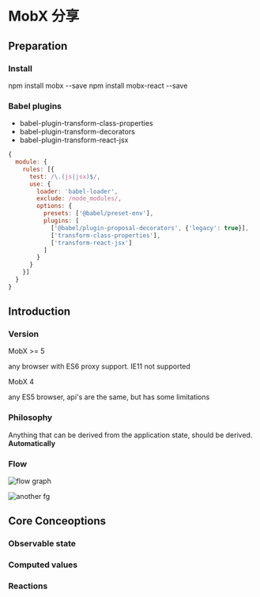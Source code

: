 # MobX 分享

## Preparation

### Install

npm install mobx --save
npm install mobx-react --save

### Babel plugins

- babel-plugin-transform-class-properties
- babel-plugin-transform-decorators
- babel-plugin-transform-react-jsx

```javascript
{
  module: {
    rules: [{
      test: /\.(js|jsx)$/,
      use: {
        loader: 'babel-loader',
        exclude: /node_modules/,
        options: {
          presets: ['@babel/preset-env'],
          plugins: [
            ['@babel/plugin-proposal-decorators', {'legacy': true}],
            ['transform-class-properties'],
            ['transform-react-jsx']
          ]
        }
      }
    }]
  }
}
```

## Introduction

### Version

MobX >= 5

any browser with ES6 proxy support. IE11 not supported

MobX 4

any ES5 browser, api's are the same, but has some limitations

### Philosophy

Anything that can be derived from the application state, should be derived. **Automatically**

### Flow

![flow graph](https://mobx.js.org/docs/flow.png)

![another fg](https://mobx.js.org/getting-started-assets/overview.png)

## Core Conceoptions

### Observable state

### Computed values

### Reactions
